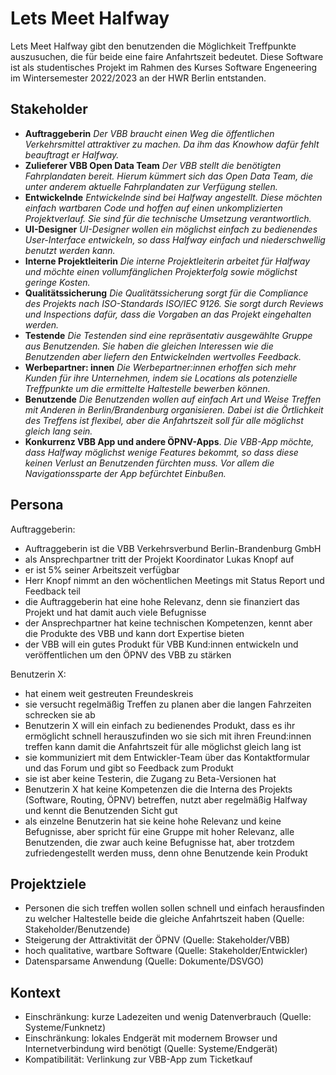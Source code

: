 # Lets Meet Halfway

Lets Meet Halfway gibt den benutzenden die Möglichkeit Treffpunkte auszusuchen, die für beide eine faire Anfahrtszeit bedeutet. Diese Software ist als studentisches Projekt im Rahmen des Kurses Software Engeneering im Wintersemester 2022/2023 an der HWR Berlin entstanden.

## Stakeholder
- **Auftraggeberin** *Der VBB braucht einen Weg die öffentlichen Verkehrsmittel attraktiver zu machen. Da ihm das Knowhow dafür fehlt beauftragt er Halfway.*
- **Zulieferer VBB Open Data Team** *Der VBB stellt die benötigten Fahrplandaten bereit. Hierum kümmert sich das Open Data Team, die unter anderem aktuelle Fahrplandaten zur Verfügung stellen.*
- **Entwickelnde** *Entwickelnde sind bei Halfway angestellt. Diese möchten einfach wartbaren Code und hoffen auf einen unkomplizierten Projektverlauf. Sie sind für die technische Umsetzung verantwortlich.*
- **UI-Designer** *UI-Designer wollen ein möglichst einfach zu bedienendes User-Interface entwickeln, so dass Halfway einfach und niederschwellig benutzt werden kann.*
- **Interne Projektleiterin** *Die interne Projektleiterin arbeitet für Halfway und möchte einen vollumfänglichen Projekterfolg sowie möglichst geringe Kosten.*
- **Qualitätssicherung** *Die Qualitätssicherung sorgt für die Compliance des Projekts nach ISO-Standards ISO/IEC 9126. Sie sorgt durch Reviews und Inspections dafür, dass die Vorgaben an das Projekt eingehalten werden.*
- **Testende** *Die Testenden sind eine repräsentativ ausgewählte Gruppe aus Benutzenden. Sie haben die gleichen Interessen wie die Benutzenden aber liefern den Entwickelnden wertvolles Feedback.*
- **Werbepartner: innen** *Die Werbepartner:innen erhoffen sich mehr Kunden für ihre Unternehmen, indem sie Locations als potenzielle Treffpunkte um die ermittelte Haltestelle bewerben können.*
- **Benutzende** *Die Benutzenden wollen auf einfach Art und Weise Treffen mit Anderen in Berlin/Brandenburg organisieren. Dabei ist die Örtlichkeit des Treffens ist flexibel, aber die Anfahrtszeit soll für alle möglichst gleich lang sein.*
- **Konkurrenz VBB App und andere ÖPNV-Apps**. *Die VBB-App möchte, dass Halfway möglichst wenige Features bekommt, so dass diese keinen Verlust an Benutzenden fürchten muss. Vor allem die Navigationssparte der App befürchtet Einbußen.*

## Persona
Auftraggeberin:
  - Auftraggeberin ist die VBB Verkehrsverbund Berlin-Brandenburg GmbH
  - als Ansprechpartner tritt der Projekt Koordinator Lukas Knopf auf
  - er ist 5% seiner Arbeitszeit verfügbar
  - Herr Knopf nimmt an den wöchentlichen Meetings mit Status Report und Feedback teil
  - die Auftraggeberin hat eine hohe Relevanz, denn sie finanziert das Projekt und hat damit auch viele Befugnisse
  - der Ansprechpartner hat keine technischen Kompetenzen, kennt aber die Produkte des VBB und kann dort Expertise bieten
  - der VBB will ein gutes Produkt für VBB Kund:innen entwickeln und veröffentlichen um den ÖPNV des VBB zu stärken 

Benutzerin X:
- hat einem weit gestreuten Freundeskreis
- sie versucht regelmäßig Treffen zu planen aber die langen Fahrzeiten schrecken sie ab
- Benutzerin X will ein einfach zu bedienendes Produkt, dass es ihr ermöglicht schnell herauszufinden wo sie sich mit ihren Freund:innen treffen kann damit die Anfahrtszeit für alle möglichst gleich lang ist
- sie kommuniziert mit dem Entwickler-Team über das Kontaktformular und das Forum und gibt so Feedback zum Produkt
- sie ist aber keine Testerin, die Zugang zu Beta-Versionen hat
- Benutzerin X hat keine Kompetenzen die die Interna des Projekts (Software, Routing, ÖPNV) betreffen, nutzt aber regelmäßig Halfway und kennt die Benutzenden Sicht gut
- als einzelne Benutzerin hat sie keine hohe Relevanz und keine Befugnisse, aber spricht für eine Gruppe mit hoher Relevanz, alle Benutzenden, die zwar auch keine Befugnisse hat, aber trotzdem zufriedengestellt werden muss, denn ohne Benutzende kein Produkt  

## Projektziele
- Personen die sich treffen wollen sollen schnell und einfach herausfinden zu welcher Haltestelle beide die gleiche Anfahrtszeit haben (Quelle: Stakeholder/Benutzende)
- Steigerung der Attraktivität der ÖPNV (Quelle: Stakeholder/VBB)
- hoch qualitative, wartbare Software (Quelle: Stakeholder/Entwickler)
- Datensparsame Anwendung (Quelle: Dokumente/DSVGO)

## Kontext
- Einschränkung: kurze Ladezeiten und wenig Datenverbrauch (Quelle: Systeme/Funknetz)
- Einschränkung: lokales Endgerät mit modernem Browser und Internetverbindung wird benötigt (Quelle: Systeme/Endgerät)
- Kompatibilität: Verlinkung zur VBB-App zum Ticketkauf
